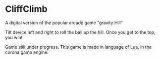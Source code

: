 # CliffClimb
A digital version of the popular arcade game "gravity Hill"

  Tilt device left and right to roll the ball up the hill. Once you get to the top, you win!

Game still under progress.
This game is made in language of Lua, in the corona game engine.

